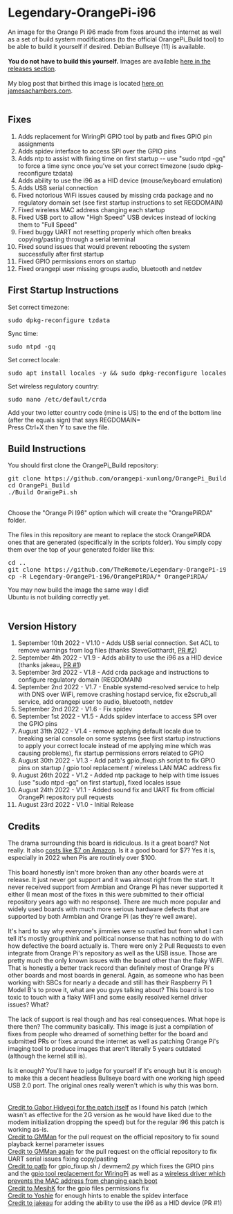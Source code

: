 # Legendary-OrangePi-i96
An image for the Orange Pi i96 made from fixes around the internet as well as a set of build system modifications (to the official OrangePi_Build tool) to be able to build it yourself if desired.  Debian Bullseye (11) is available.<br>
<br>
<strong>You do not have to build this yourself.</strong>  Images are available <a href="https://github.com/TheRemote/Legendary-OrangePi-i96/releases">here in the releases section</a>.<br>
<br>
My blog post that birthed this image is located <a href="https://jamesachambers.com/orange-pi-i96-getting-started-guide/">here on jamesachambers.com</a>.<br>
<br>
<h2>Fixes</h2>
<ol>
  <li>Adds replacement for WiringPi GPIO tool by patb and fixes GPIO pin assignments</li>
  <li>Adds spidev interface to access SPI over the GPIO pins</li>
  <li>Adds ntp to assist with fixing time on first startup -- use "sudo ntpd -gq" to force a time sync once you've set your correct timezone (sudo dpkg-reconfigure tzdata)</li>
  <li>Adds ability to use the i96 as a HID device (mouse/keyboard emulation)</li>
  <li>Adds USB serial connection</li>
  <li>Fixed notorious WiFi issues caused by missing crda package and no regulatory domain set (see first startup instructions to set REGDOMAIN)</li>
  <li>Fixed wireless MAC address changing each startup</li>
  <li>Fixed USB port to allow "High Speed" USB devices instead of locking them to "Full Speed"</li>
  <li>Fixed buggy UART not resetting properly which often breaks copying/pasting through a serial terminal</li>
  <li>Fixed sound issues that would prevent rebooting the system successfully after first startup</li>
  <li>Fixed GPIO permissions errors on startup</li>
  <li>Fixed orangepi user missing groups audio, bluetooth and netdev</li>
</ol>

<h2>First Startup Instructions</h2>
Set correct timezone:
<pre>sudo dpkg-reconfigure tzdata</pre>
Sync time:
<pre>sudo ntpd -gq</pre>
Set correct locale:
<pre>sudo apt install locales -y && sudo dpkg-reconfigure locales</pre>
Set wireless regulatory country:
<pre>sudo nano /etc/default/crda</pre>
Add your two letter country code (mine is US) to the end of the bottom line (after the equals sign) that says REGDOMAIN=<br>
Press Ctrl+X then Y to save the file.

<h2>Build Instructions</h2>
You should first clone the OrangePi_Build repository:<br>
<pre>git clone https://github.com/orangepi-xunlong/OrangePi_Build.git
cd OrangePi_Build
./Build_OrangePi.sh</pre><br>
Choose the "Orange Pi I96" option which will create the "OrangePiRDA" folder.<br>
<br>
The files in this repository are meant to replace the stock OrangePiRDA ones that are generated (specifically in the scripts folder).  You simply copy them over the top of your generated folder like this:<br>
<pre>cd ..
git clone https://github.com/TheRemote/Legendary-OrangePi-i96.git
cp -R Legendary-OrangePi-i96/OrangePiRDA/* OrangePiRDA/</pre>
You may now build the image the same way I did!<br>
Ubuntu is not building correctly yet.<br>
<br>
<h2>Version History</h2>
<ol>
  <li>September 10th 2022 - V1.10 - Adds USB serial connection. Set ACL to remove warnings from log files (thanks SteveGotthardt, <a href="https://github.com/TheRemote/Legendary-OrangePi-i96/pull/2">PR #2</a>)</li>
  <li>September 4th 2022 - V1.9 - Adds ability to use the i96 as a HID device (thanks jakeau, <a href="https://github.com/TheRemote/Legendary-OrangePi-i96/pull/1">PR #1</a>)</li>
  <li>September 3rd 2022 - V1.8 - Add crda package and instructions to configure regulatory domain (REGDOMAIN)</li>
  <li>September 2nd 2022 - V1.7 - Enable systemd-resolved service to help with DNS over WiFi, remove crashing hostapd service, fix e2scrub_all service, add orangepi user to audio, bluetooth, netdev</li>
  <li>September 2nd 2022 - V1.6 - Fix spidev</li>
  <li>September 1st 2022 - V1.5 - Adds spidev interface to access SPI over the GPIO pins</li>
  <li>August 31th 2022 - V1.4 - remove applying default locale due to breaking serial console on some systems (see first startup instructions to apply your correct locale instead of me applying mine which was causing problems), fix startup permissions errors related to GPIO</li>
  <li>August 30th 2022 - V1.3 - Add patb's gpio_fixup.sh script to fix GPIO pins on startup / gpio tool replacement / wireless LAN MAC address fix</li>
  <li>August 26th 2022 - V1.2 - Added ntp package to help with time issues (use "sudo ntpd -gq" on first startup), fixed locales issue</li>
  <li>August 24th 2022 - V1.1 - Added sound fix and UART fix from official OrangePi repository pull requests</li>
  <li>August 23rd 2022 - V1.0 - Initial Release</li>
</ol>
<h2>Credits</h2>
The drama surrounding this board is ridiculous.  Is it a great board?  Not really.  It also <a href="https://amzn.to/3QaYDeY">costs like $7 on Amazon</a>.  Is it a good board for $7?  Yes it is, especially in 2022 when Pis are routinely over $100.<br><br>
This board honestly isn't more broken than any other boards were at release.  It just never got support and it was almost right from the start.  It never received support from Armbian and Orange Pi has never supported it either (I mean most of the fixes in this were submitted to their official repository years ago with no response).  There are much more popular and widely used boards with much more serious hardware defects that are supported by both Armbian and Orange Pi (as they're well aware).<br><br> 
It's hard to say why everyone's jimmies were so rustled but from what I can tell it's mostly groupthink and political nonsense that has nothing to do with how defective the board actually is.  There were only 2 Pull Requests to even integrate from Orange Pi's repository as well as the USB issue.  Those are pretty much the only known issues with the board other than the flaky WiFI.  That is honestly a better track record than definitely most of Orange Pi's other boards and most boards in general.  Again, as someone who has been working with SBCs for nearly a decade and still has their Raspberry Pi 1 Model B's to prove it, what are you guys talking about?  This board is too toxic to touch with a flaky WiFI and some easily resolved kernel driver issues?  What?<br><br>
The lack of support is real though and has real consequences.  What hope is there then?  The community basically.  This image is just a compilation of fixes from people who dreamed of something better for the board and submitted PRs or fixes around the internet as well as patching Orange Pi's imaging tool to produce images that aren't literally 5 years outdated (although the kernel still is).<br><br>
Is it enough?  You'll have to judge for yourself if it's enough but it is enough to make this a decent headless Bullseye board with one working high speed USB 2.0 port.  The original ones really weren't which is why this was born.<br><br>
<br>
<a href="https://forum.armbian.com/topic/3232-orange-pi-2g-iot/page/6/">Credit to Gabor Hidvegi for the patch itself</a> as I found his patch (which wasn't as effective for the 2G version as he would have liked due to the modem initialization dropping the speed) but for the regular i96 this patch is working as-is.<br>
<a href="https://github.com/orangepi-xunlong/OrangePiRDA_kernel/pull/2">Credit to GMMan</a> for the pull request on the official repository to fix sound playback kernel parameter issues<br>
<a href="https://github.com/orangepi-xunlong/OrangePiRDA_kernel/pull/3">Credit to GMMan again</a> for the pull request on the official repository to fix UART serial issues fixing copy/pasting<br>
<a href="https://wiki.pbeirne.com/patb/i96/src/master/gpio_fixup.sh">Credit to patb</a> for gpio_fixup.sh / devmem2.py which fixes the GPIO pins and the <a href="https://wiki.pbeirne.com/patb/opio">gpio tool replacement for WiringPi</a> as well as a <a href="https://wiki.pbeirne.com/patb/i96/">wireless driver which prevents the MAC address from changing each boot</a><br>
<a href="https://github.com/MesihK/linux-RDA8810/commit/d7089f4c43bd76082459e6995652b578ce2d10f4?diff=unified">Credit to MesihK</a> for the gpio files permissions fix<br>
<a href="https://4pda.to/forum/index.php?showtopic=813602&st=280">Credit to Yoshie</a> for enough hints to enable the spidev interface<br>
<a href="https://github.com/TheRemote/Legendary-OrangePi-i96/pull/1">Credit to jakeau</a> for adding the ability to use the i96 as a HID device (PR #1)<br>
